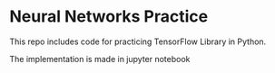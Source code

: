 # Neural Networks Practice

This repo includes code for practicing TensorFlow Library in Python.

The implementation is made in jupyter notebook
